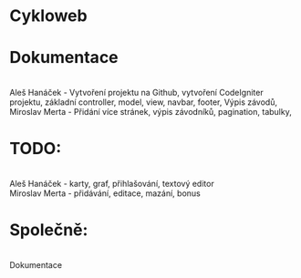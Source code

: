# Cykloweb

# Dokumentace
<br>Aleš Hanáček - Vytvoření projektu na Github, vytvoření CodeIgniter projektu, základní controller, model, view, navbar, footer, Výpis závodů,
<br>Miroslav Merta - Přidání více stránek, výpis závodníků, pagination, tabulky, 

# TODO:
<br>Aleš Hanáček - karty, graf, přihlašování, textový editor
<br>Miroslav Merta - přidávání, editace, mazání, bonus

# Společně:
<br>Dokumentace
